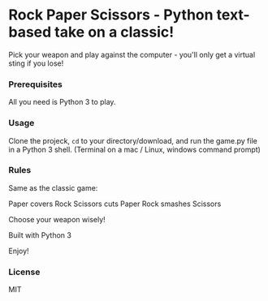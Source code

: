 # Rock Paper Scissors - Python text-based take on a classic!

Pick your weapon and play against the computer - you'll only get a virtual sting if you lose!

### Prerequisites

All you need is Python 3 to play.

### Usage 
Clone the projeck, <code>cd</code> to your directory/download, and run the game.py file in a Python 3 shell. (Terminal on a mac / Linux, windows command prompt)

### Rules 
Same as the classic game:

Paper covers Rock Scissors cuts Paper Rock smashes Scissors

Choose your weapon wisely!

Built with Python 3

Enjoy!

### License
MIT